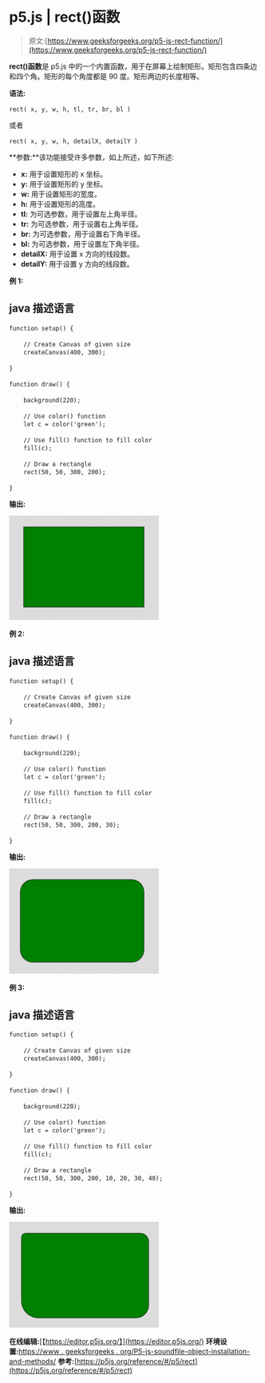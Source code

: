 # p5.js | rect()函数

> 原文:[https://www.geeksforgeeks.org/p5-js-rect-function/](https://www.geeksforgeeks.org/p5-js-rect-function/)

**rect()函数**是 p5.js 中的一个内置函数，用于在屏幕上绘制矩形。矩形包含四条边和四个角。矩形的每个角度都是 90 度。矩形两边的长度相等。

**语法:**

```
rect( x, y, w, h, tl, tr, br, bl )
```

或者

```
rect( x, y, w, h, detailX, detailY ) 
```

**参数:**该功能接受许多参数，如上所述，如下所述:

*   **x:** 用于设置矩形的 x 坐标。
*   **y:** 用于设置矩形的 y 坐标。
*   **w:** 用于设置矩形的宽度。
*   **h:** 用于设置矩形的高度。
*   **tl:** 为可选参数，用于设置左上角半径。
*   **tr:** 为可选参数，用于设置右上角半径。
*   **br:** 为可选参数，用于设置右下角半径。
*   **bl:** 为可选参数，用于设置左下角半径。
*   **detailX:** 用于设置 x 方向的线段数。
*   **detailY:** 用于设置 y 方向的线段数。

**例 1:**

## java 描述语言

```
function setup() {

    // Create Canvas of given size
    createCanvas(400, 300);

}

function draw() {

    background(220);

    // Use color() function
    let c = color('green');

    // Use fill() function to fill color
    fill(c);

    // Draw a rectangle
    rect(50, 50, 300, 200);

}
```

**输出:**

![](img/da1c5225f500e135028e33a9a611a553.png)

**例 2:**

## java 描述语言

```
function setup() {

    // Create Canvas of given size
    createCanvas(400, 300);

}

function draw() {

    background(220);

    // Use color() function
    let c = color('green');

    // Use fill() function to fill color
    fill(c);

    // Draw a rectangle
    rect(50, 50, 300, 200, 30);

}
```

**输出:**

![](img/da426b2d78ad5a018c1147bb7be460d5.png)

**例 3:**

## java 描述语言

```
function setup() {

    // Create Canvas of given size
    createCanvas(400, 300);

}

function draw() {

    background(220);

    // Use color() function
    let c = color('green');

    // Use fill() function to fill color
    fill(c);

    // Draw a rectangle
    rect(50, 50, 300, 200, 10, 20, 30, 40);

}
```

**输出:**

![](img/368dededce0812849720afad037a0bf0.png)

**在线编辑:**[【https://editor.p5js.org/】](https://editor.p5js.org/)
**环境设置:**[https://www . geeksforgeeks . org/P5-js-soundfile-object-installation-and-methods/](https://www.geeksforgeeks.org/p5-js-soundfile-object-installation-and-methods/)
**参考:**[https://p5js.org/reference/#/p5/rect](https://p5js.org/reference/#/p5/rect)